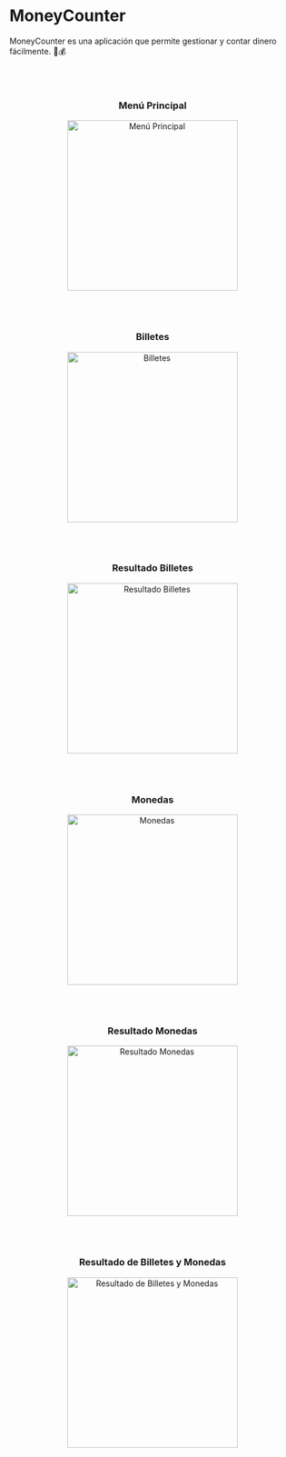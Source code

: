 # MoneyCounter

MoneyCounter es una aplicación que permite gestionar y contar dinero fácilmente. 💸💰

<br><br>

<div align="center">
<h3>Menú Principal</h3>
<img src="images/principalmenu.PNG" alt="Menú Principal" width="300"/>
</div>

<br><br>

<div align="center">
<h3>Billetes</h3>
<img src="images/bills.png" alt="Billetes" width="300"/>
</div>

<br><br>

<div align="center">
<h3>Resultado Billetes</h3>
<img src="images/billsresult.png" alt="Resultado Billetes" width="300"/>
</div>

<br><br>

<div align="center">
<h3>Monedas</h3>
<img src="images/coins.png" alt="Monedas" width="300"/>
</div>

<br><br>

<div align="center">
<h3>Resultado Monedas</h3>
<img src="images/coinsresult.png" alt="Resultado Monedas" width="300"/>
</div>

<br><br>

<div align="center">
<h3>Resultado de Billetes y Monedas</h3>
<img src="images/billsnadcoins.png" alt="Resultado de Billetes y Monedas" width="300"/>
</div>

